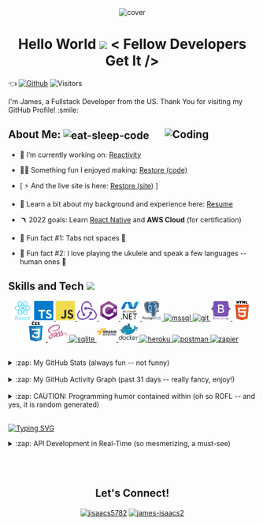 <div align="center">
   <img width="100%" height = "200px" src="https://res.cloudinary.com/gaoy5782/image/upload/v1652847681/earth-1756274_1280_bvifb4.jpg" alt="cover" />
</div>

<h1 align="center">Hello World <img src = "https://raw.githubusercontent.com/MartinHeinz/MartinHeinz/master/wave.gif" width = 37px> < Fellow Developers Get It /></h1>

👈 [![Github](https://img.shields.io/github/followers/jamesisaacs2?label=Follow%20Me%20On%20Github&style=social)](https://github.com/jamesisaacs2)
![Visitors](https://komarev.com/ghpvc/?username=jamesisaacs2&label=Visitors&color=0e75b6&style=flat)

<!-- ![Profile views](https://visitor-badge.glitch.me/badge?page_id=jamesisaacs2.jamesisaacs2) -->

<!-- [![Typing SVG](https://readme-typing-svg.herokuapp.com?duration=4500&width=450&lines=I'm+James+--+Welcome!;I'm+a+Fullstack+Developer+from+the+US;Thank+you+for+visiting+my+profile!)](https://git.io/typing-svg) -->

<div size="28px"> I'm James, a Fullstack Developer from the US. Thank You for visiting my GitHub Profile! :smile: </div>
<p align='center'>
</p>

<h2> About Me: <img align="center" alt="eat-sleep-code" width ="77px" src = "https://res.cloudinary.com/gaoy5782/image/upload/v1652848639/eat-sleep-code_hrdfwg.gif" /> <img align="right" alt="Coding" width="37%" src="https://res.cloudinary.com/gaoy5782/image/upload/v1652845437/programmer_z7dbk9.gif" /></h2>

<!-- <p align="left"> <a href="https://twitter.com/jisaacs5782" target="blank"><img src="https://img.shields.io/twitter/follow/jisaacs5782?logo=twitter&style=for-the-badge" alt="jisaacs5782" /></a> </p> -->

-  📐 I’m currently working on: [Reactivity](https://github.com/jamesisaacs2/Reactivity)

-  🤹‍♂️ Something fun I enjoyed making: [Restore (code)](https://github.com/jamesisaacs2/Restore)

-  [ ⚡ And the live site is here: [Restore (site)](https://restoreji.herokuapp.com/) ]

-  📄 Learn a bit about my background and experience here: [Resume](https://rcl.ink/Y2JHF)

-  🪃 2022 goals: Learn [React Native](https://github.com/jamesisaacs2/RnaNft) and **AWS Cloud** (for certification)

-  💬 Fun fact #1: Tabs not spaces 🤣

-  💬 Fun fact #2: I love playing the ukulele and speak a few languages -- human ones 🤣

<h2> Skills and Tech <img src = "https://res.cloudinary.com/gaoy5782/image/upload/v1652854298/giphy.gif_aarv9k.gif" width = 37px> </h2>

<p align="center"> 
<a href="https://reactjs.org/" target="_blank" rel="noreferrer"> <img src="https://raw.githubusercontent.com/devicons/devicon/master/icons/react/react-original-wordmark.svg" alt="react" width="40" height="40"/> </a>
<a href="https://www.typescriptlang.org/" target="_blank" rel="noreferrer"> <img src="https://raw.githubusercontent.com/devicons/devicon/master/icons/typescript/typescript-original.svg" alt="typescript" width="40" height="40"/> </a>
<a href="https://developer.mozilla.org/en-US/docs/Web/JavaScript" target="_blank" rel="noreferrer"> <img src="https://raw.githubusercontent.com/devicons/devicon/master/icons/javascript/javascript-original.svg" alt="javascript" width="40" height="40"/> </a>
<a href="https://redux.js.org" target="_blank" rel="noreferrer"> <img src="https://raw.githubusercontent.com/devicons/devicon/master/icons/redux/redux-original.svg" alt="redux" width="40" height="40"/> </a>
<a href="https://www.w3schools.com/cs/" target="_blank" rel="noreferrer"> <img src="https://raw.githubusercontent.com/devicons/devicon/master/icons/csharp/csharp-original.svg" alt="csharp" width="40" height="40"/> </a>
<a href="https://dotnet.microsoft.com/" target="_blank" rel="noreferrer"> <img src="https://raw.githubusercontent.com/devicons/devicon/master/icons/dot-net/dot-net-original-wordmark.svg" alt="dotnet" width="40" height="40"/> </a>
<a href="https://www.postgresql.org" target="_blank" rel="noreferrer"> <img src="https://raw.githubusercontent.com/devicons/devicon/master/icons/postgresql/postgresql-original-wordmark.svg" alt="postgresql" width="40" height="40"/> </a>
<a href="https://www.microsoft.com/en-us/sql-server" target="_blank" rel="noreferrer"> <img src="https://www.svgrepo.com/show/303229/microsoft-sql-server-logo.svg" alt="mssql" width="40" height="40"/> </a>
<a href="https://git-scm.com/" target="_blank" rel="noreferrer"> <img src="https://www.vectorlogo.zone/logos/git-scm/git-scm-icon.svg" alt="git" width="40" height="40"/> </a>
<a href="https://getbootstrap.com" target="_blank" rel="noreferrer"> <img src="https://raw.githubusercontent.com/devicons/devicon/master/icons/bootstrap/bootstrap-plain-wordmark.svg" alt="bootstrap" width="40" height="40"/> </a>
<a href="https://www.w3.org/html/" target="_blank" rel="noreferrer"> <img src="https://raw.githubusercontent.com/devicons/devicon/master/icons/html5/html5-original-wordmark.svg" alt="html5" width="40" height="40"/> </a>
<a href="https://www.w3schools.com/css/" target="_blank" rel="noreferrer"> <img src="https://raw.githubusercontent.com/devicons/devicon/master/icons/css3/css3-original-wordmark.svg" alt="css3" width="40" height="40"/> </a>
<a href="https://sass-lang.com" target="_blank" rel="noreferrer"> <img src="https://raw.githubusercontent.com/devicons/devicon/master/icons/sass/sass-original.svg" alt="sass" width="40" height="40"/> </a>
<a href="https://www.sqlite.org/" target="_blank" rel="noreferrer"> <img src="https://www.vectorlogo.zone/logos/sqlite/sqlite-icon.svg" alt="sqlite" width="40" height="40"/> </a>
<a href="https://aws.amazon.com" target="_blank" rel="noreferrer"> <img src="https://raw.githubusercontent.com/devicons/devicon/master/icons/amazonwebservices/amazonwebservices-original-wordmark.svg" alt="aws" width="40" height="40"/> </a>
<a href="https://www.docker.com/" target="_blank" rel="noreferrer"> <img src="https://raw.githubusercontent.com/devicons/devicon/master/icons/docker/docker-original-wordmark.svg" alt="docker" width="40" height="40"/> </a>
<a href="https://heroku.com" target="_blank" rel="noreferrer"> <img src="https://www.vectorlogo.zone/logos/heroku/heroku-icon.svg" alt="heroku" width="40" height="40"/> </a>
<a href="https://postman.com" target="_blank" rel="noreferrer"> <img src="https://www.vectorlogo.zone/logos/getpostman/getpostman-icon.svg" alt="postman" width="40" height="40"/> </a>
<a href="https://zapier.com" target="_blank" rel="noreferrer"> <img src="https://www.vectorlogo.zone/logos/zapier/zapier-icon.svg" alt="zapier" width="40" height="40"/> </a>

</p>
<br />

<details>
   <summary>:zap: My GitHub Stats (always fun -- not funny)</summary>
   <br />

   <p align="center">
   <img align="center" width="350" src="https://github-readme-stats.vercel.app/api/top-langs?username=jamesisaacs2&show_icons=true&locale=en&layout=compact" alt="jamesisaacs2" />
   </p>
   
   <p align="center"> 
   <a href="https://linkedin.com/in/james-isaacs2" target="blank"><img align="center" src="https://github-profile-trophy.vercel.app/?username=jamesisaacs2" alt="jamesisaacs2" /></a> 
   </p>

   <p align="center">
   <img align="center" width="400" src="https://github-readme-stats.vercel.app/api?username=jamesisaacs2&show_icons=true&locale=en" alt="jamesisaacs2" />
   <img align="center" width="400" src="https://github-readme-streak-stats.herokuapp.com/?user=jamesisaacs2&" alt="jamesisaacs2" />
   </p>
   <br />
  
</details>
<br />

<details>
   <summary>:zap: My GitHub Activity Graph (past 31 days -- really fancy, enjoy!)</summary>
   <br />
   
   [![Sarthak's GitHub activity graph](https://ghactivity-graph.herokuapp.com/graph?username=jamesisaacs2&&theme=react-dark)](https://github.com/jamesisaacs2)
   
   <br />
</details>
<br />

<details>
   <summary>:zap: CAUTION:  Programming humor contained within (oh so ROFL -- and yes, it is random generated)</summary>
   <br />
   
   <h2> Some Programming Humor for you <img align ='center' src='https://media2.giphy.com/media/UQDSBzfyiBKvgFcSTw/giphy.gif?cid=ecf05e47p3cd513axbek3f56ti3jzizq8hincw20jauyyfyw&rid=giphy.gif' width = '37px'></h2>
   <br />

![Jokes Card](https://readme-jokes.vercel.app/api?theme=default)

![Jokes Card](https://readme-jokes.vercel.app/api?bgColor=%23073b4c&textColor=%2306d6a0&aColor=%2306d6a0&borderColor=%2306d6a0)

</details>
<br />

[![Typing SVG](<https://readme-typing-svg.herokuapp.com?center=true&vCenter=true&multiline=true&width=597&height=90&lines=And+now%2C+the+moment+you+have+been+waiting+for%3A;The+Grand+Finale.++The+Coup+de+Gr%C3%A2ce.;%F0%9F%91%87++(check+this+out)+%F0%9F%91%87>)](https://git.io/typing-svg)

<details>
   <summary>:zap: API Development in Real-Time (so mesmerizing, a must-see)</summary>
   <br />

   <img align="center" src="https://developers.giphy.com/branch/master/static/api-512d36c09662682717108a38bbb5c57d.gif" alt="programmer" />

</details>

<h2 align="center" style="padding-top: 50px"> Let's Connect! </h2>

<p align="center">
<a href="https://twitter.com/jisaacs5782" target="blank"><img align="center" src="https://raw.githubusercontent.com/rahuldkjain/github-profile-readme-generator/master/src/images/icons/Social/twitter.svg" alt="jisaacs5782" height="30" width="40" /></a>
<a href="https://linkedin.com/in/james-isaacs2" target="blank"><img align="center" src="https://raw.githubusercontent.com/rahuldkjain/github-profile-readme-generator/master/src/images/icons/Social/linked-in-alt.svg" alt="james-isaacs2" height="30" width="40" /></a>
</p>
